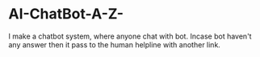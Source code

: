 # AI-ChatBot-A-Z-
I make a chatbot system, where anyone chat with bot. Incase bot haven't any answer then it pass to the human helpline with another link.
